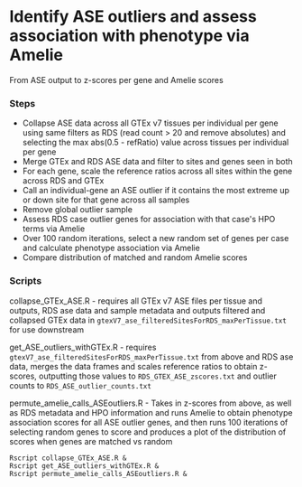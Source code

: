 # Identify ASE outliers and assess association with phenotype via Amelie

From ASE output to z-scores per gene and Amelie scores

### Steps
* Collapse ASE data across all GTEx v7 tissues per individual per gene using same filters as RDS (read count > 20 and remove absolutes) and selecting the max abs(0.5 - refRatio) value across tissues per individual per gene
* Merge GTEx and RDS ASE data and filter to sites and genes seen in both
* For each gene, scale the reference ratios across all sites within the gene across RDS and GTEx
* Call an individual-gene an ASE outlier if it contains the most extreme up or down site for that gene across all samples
* Remove global outlier sample
* Assess RDS case outlier genes for association with that case's HPO terms via Amelie
* Over 100 random iterations, select a new random set of genes per case and calculate phenotype association via Amelie
* Compare distribution of matched and random Amelie scores

### Scripts
collapse_GTEx_ASE.R - requires all GTEx v7 ASE files per tissue and outputs, RDS ase data and sample metadata and outputs filtered and collapsed GTEx data in `gtexV7_ase_filteredSitesForRDS_maxPerTissue.txt` for use downstream

get_ASE_outliers_withGTEx.R - requires `gtexV7_ase_filteredSitesForRDS_maxPerTissue.txt` from above and RDS ase data, merges the data frames and scales reference ratios to obtain z-scores, outputting those values to `RDS_GTEX_ASE_zscores.txt` and outlier counts to `RDS_ASE_outlier_counts.txt`

permute_amelie_calls_ASEoutliers.R - Takes in z-scores from above, as well as RDS metadata and HPO information and runs Amelie to obtain phenotype association scores for all ASE outlier genes, and then runs 100 iterations of selecting random genes to score and produces a plot of the distribution of scores when genes are matched vs random

```
Rscript collapse_GTEx_ASE.R &
Rscript get_ASE_outliers_withGTEx.R &
Rscript permute_amelie_calls_ASEoutliers.R &
```

